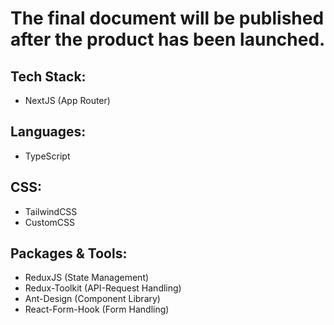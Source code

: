 # The final document will be published after the product has been launched.
## Tech Stack:
* NextJS (App Router)
## Languages:
* TypeScript
## CSS:
* TailwindCSS
* CustomCSS
## Packages & Tools:
* ReduxJS (State Management)
* Redux-Toolkit (API-Request Handling)
* Ant-Design (Component Library)
* React-Form-Hook (Form Handling)

